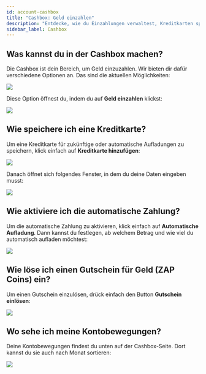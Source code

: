 ```yaml
---
id: account-cashbox
title: "Cashbox: Geld einzahlen"
description: "Entdecke, wie du Einzahlungen verwaltest, Kreditkarten speicherst, automatische Zahlungen aktivierst, Gutscheine einlöst und Kontobewegungen im Blick behältst → Jetzt mehr erfahren"
sidebar_label: Cashbox
---
```


## Was kannst du in der Cashbox machen?

Die Cashbox ist dein Bereich, um Geld einzuzahlen. Wir bieten dir dafür verschiedene Optionen an. Das sind die aktuellen Möglichkeiten:

![](https://screensaver01.zap-hosting.com/index.php/s/tEYsKsmkJj4Pw39/preview)

Diese Option öffnest du, indem du auf **Geld einzahlen** klickst:

![](https://screensaver01.zap-hosting.com/index.php/s/D2WZgLy2M5LeMaB/preview)


## Wie speichere ich eine Kreditkarte?

Um eine Kreditkarte für zukünftige oder automatische Aufladungen zu speichern, klick einfach auf **Kreditkarte hinzufügen**:

![](https://screensaver01.zap-hosting.com/index.php/s/TH6CBPZJWM3atyY/preview)

Danach öffnet sich folgendes Fenster, in dem du deine Daten eingeben musst:

![](https://screensaver01.zap-hosting.com/index.php/s/mLQGYd69pKaS63y/preview)


## Wie aktiviere ich die automatische Zahlung?

Um die automatische Zahlung zu aktivieren, klick einfach auf **Automatische Aufladung**. Dann kannst du festlegen, ab welchem Betrag und wie viel du automatisch aufladen möchtest:

![](https://screensaver01.zap-hosting.com/index.php/s/qFRi5rJypmdMM58/preview)


## Wie löse ich einen Gutschein für Geld (ZAP Coins) ein?

Um einen Gutschein einzulösen, drück einfach den Button **Gutschein einlösen**:

![](https://screensaver01.zap-hosting.com/index.php/s/emB22L3PzxXwZwN/preview)


## Wo sehe ich meine Kontobewegungen?

Deine Kontobewegungen findest du unten auf der Cashbox-Seite. Dort kannst du sie auch nach Monat sortieren:

![](https://screensaver01.zap-hosting.com/index.php/s/eQQp8ie3K3SAWkf/preview)